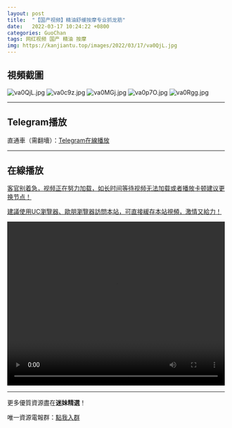 ```yaml
---
layout: post
title:  "【国产视频】精油舒缓按摩专业抓龙筋"
date:   2022-03-17 10:24:22 +0800
categories: GuoChan
tags: 网红视频 国产 精油 按摩
img: https://kanjiantu.top/images/2022/03/17/va0QjL.jpg
---
```



## 視頻截圖

![va0QjL.jpg](https://kanjiantu.top/images/2022/03/17/va0QjL.jpg)
![va0c9z.jpg](https://kanjiantu.top/images/2022/03/17/va0c9z.jpg)
![va0MGj.jpg](https://kanjiantu.top/images/2022/03/17/va0MGj.jpg)
![va0p7O.jpg](https://kanjiantu.top/images/2022/03/17/va0p7O.jpg)
![va0Rgg.jpg](https://kanjiantu.top/images/2022/03/17/va0Rgg.jpg)

* * *
## Telegram播放

直通車（需翻墻）：[Telegram在線播放](https://t.me/mimeijingxuan/105)

* * *
## 在線播放
<u>客官别着急，视频正在努力加载，如长时间等待视频无法加载或者播放卡顿建议更换节点！</u>

<u>建議使用UC瀏覽器、歐朋瀏覽器訪問本站，可直接緩存本站視頻，激情又給力！</u>
<center><video src="https://cdn.publer.io/uploads/videos/624582f2db279776cfbeebd4/9c1face67c2ba5fed76b3f9904f15365.mp4" width="100%" height="380px" controls="controls"></video></center>

* * *
更多優質資源盡在**迷妹精選**！

唯一資源電報群：[點我入群](https://t.me/mimeijingxuan)


